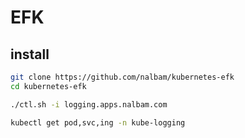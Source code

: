 # EFK

## install

```bash
git clone https://github.com/nalbam/kubernetes-efk
cd kubernetes-efk

./ctl.sh -i logging.apps.nalbam.com

kubectl get pod,svc,ing -n kube-logging
```
